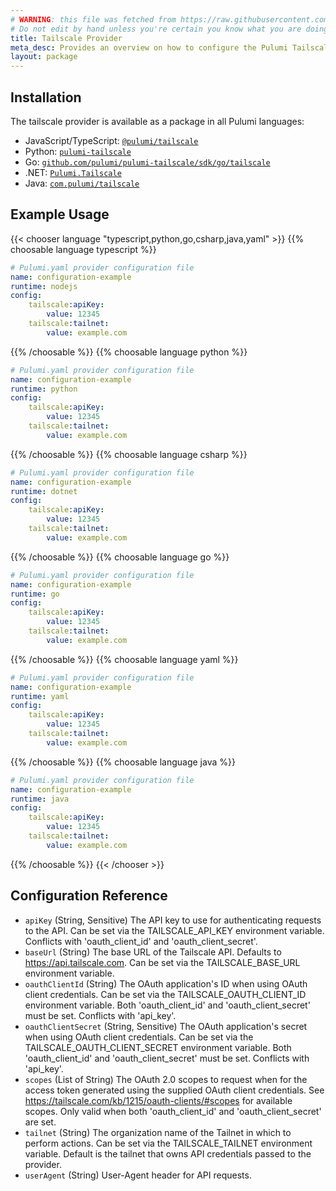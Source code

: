 ```yaml
---
# WARNING: this file was fetched from https://raw.githubusercontent.com/pulumi/pulumi-tailscale/v0.17.4/docs/_index.md
# Do not edit by hand unless you're certain you know what you are doing!
title: Tailscale Provider
meta_desc: Provides an overview on how to configure the Pulumi Tailscale provider.
layout: package
---
```

## Installation

The tailscale provider is available as a package in all Pulumi languages:

* JavaScript/TypeScript: [`@pulumi/tailscale`](https://www.npmjs.com/package/@pulumi/tailscale)
* Python: [`pulumi-tailscale`](https://pypi.org/project/pulumi-tailscale/)
* Go: [`github.com/pulumi/pulumi-tailscale/sdk/go/tailscale`](https://github.com/pulumi/pulumi-tailscale)
* .NET: [`Pulumi.Tailscale`](https://www.nuget.org/packages/Pulumi.Tailscale)
* Java: [`com.pulumi/tailscale`](https://central.sonatype.com/artifact/com.pulumi/tailscale)
## Example Usage

{{< chooser language "typescript,python,go,csharp,java,yaml" >}}
{{% choosable language typescript %}}
```yaml
# Pulumi.yaml provider configuration file
name: configuration-example
runtime: nodejs
config:
    tailscale:apiKey:
        value: 12345
    tailscale:tailnet:
        value: example.com

```

{{% /choosable %}}
{{% choosable language python %}}
```yaml
# Pulumi.yaml provider configuration file
name: configuration-example
runtime: python
config:
    tailscale:apiKey:
        value: 12345
    tailscale:tailnet:
        value: example.com

```

{{% /choosable %}}
{{% choosable language csharp %}}
```yaml
# Pulumi.yaml provider configuration file
name: configuration-example
runtime: dotnet
config:
    tailscale:apiKey:
        value: 12345
    tailscale:tailnet:
        value: example.com

```

{{% /choosable %}}
{{% choosable language go %}}
```yaml
# Pulumi.yaml provider configuration file
name: configuration-example
runtime: go
config:
    tailscale:apiKey:
        value: 12345
    tailscale:tailnet:
        value: example.com

```

{{% /choosable %}}
{{% choosable language yaml %}}
```yaml
# Pulumi.yaml provider configuration file
name: configuration-example
runtime: yaml
config:
    tailscale:apiKey:
        value: 12345
    tailscale:tailnet:
        value: example.com

```

{{% /choosable %}}
{{% choosable language java %}}
```yaml
# Pulumi.yaml provider configuration file
name: configuration-example
runtime: java
config:
    tailscale:apiKey:
        value: 12345
    tailscale:tailnet:
        value: example.com

```

{{% /choosable %}}
{{< /chooser >}}
## Configuration Reference

- `apiKey` (String, Sensitive) The API key to use for authenticating requests to the API. Can be set via the TAILSCALE_API_KEY environment variable. Conflicts with 'oauth_client_id' and 'oauth_client_secret'.
- `baseUrl` (String) The base URL of the Tailscale API. Defaults to <https://api.tailscale.com>. Can be set via the TAILSCALE_BASE_URL environment variable.
- `oauthClientId` (String) The OAuth application's ID when using OAuth client credentials. Can be set via the TAILSCALE_OAUTH_CLIENT_ID environment variable. Both 'oauth_client_id' and 'oauth_client_secret' must be set. Conflicts with 'api_key'.
- `oauthClientSecret` (String, Sensitive) The OAuth application's secret when using OAuth client credentials. Can be set via the TAILSCALE_OAUTH_CLIENT_SECRET environment variable. Both 'oauth_client_id' and 'oauth_client_secret' must be set. Conflicts with 'api_key'.
- `scopes` (List of String) The OAuth 2.0 scopes to request when for the access token generated using the supplied OAuth client credentials. See <https://tailscale.com/kb/1215/oauth-clients/#scopes> for available scopes. Only valid when both 'oauth_client_id' and 'oauth_client_secret' are set.
- `tailnet` (String) The organization name of the Tailnet in which to perform actions. Can be set via the TAILSCALE_TAILNET environment variable. Default is the tailnet that owns API credentials passed to the provider.
- `userAgent` (String) User-Agent header for API requests.
